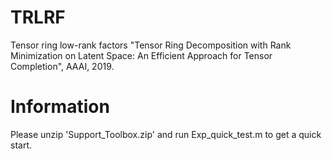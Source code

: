 # TRLRF
Tensor ring low-rank factors
"Tensor Ring Decomposition with Rank Minimization on Latent Space:
            An Efficient Approach for Tensor Completion", AAAI, 2019.
# Information
Please unzip 'Support_Toolbox.zip' and run Exp_quick_test.m to get a quick start.
